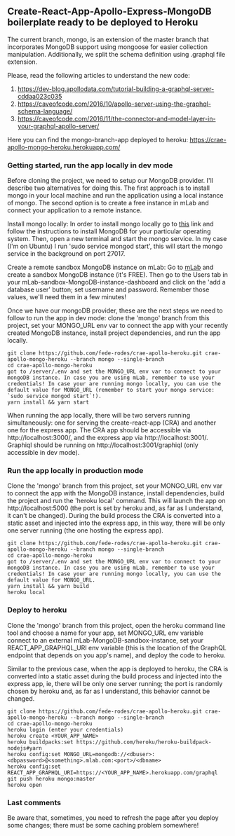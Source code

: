 ## Create-React-App-Apollo-Express-MongoDB boilerplate ready to be deployed to Heroku
The current branch, mongo, is an extension of the master branch that incorporates MongoDB support using mongoose for easier collection manipulation. Additionally, we split the schema definition using .graphql file extension.

Please, read the following articles to understand the new code:
1. https://dev-blog.apollodata.com/tutorial-building-a-graphql-server-cddaa023c035
2. https://caveofcode.com/2016/10/apollo-server-using-the-graphql-schema-language/
3. https://caveofcode.com/2016/11/the-connector-and-model-layer-in-your-graphql-apollo-server/

Here you can find the mongo-branch-app deployed to heroku: https://crae-apollo-mongo-heroku.herokuapp.com/

### Getting started, run the app locally in dev mode
Before cloning the project, we need to setup our MongoDB provider. I'll describe two alternatives for doing this. The first approach is to install mongo in your local machine and run the application using a local instance of mongo. The second option is to create a free instance in mLab and connect your application to a remote instance.

Install mongo locally:
In order to install mongo locally go to [this](https://docs.mongodb.com/manual/administration/install-community/) link and follow the instructions to install MongoDB for your particular operating system.
Then, open a new terminal and start the mongo service. In my case (I'm on Ubuntu) I run 'sudo service mongod start', this will start the mongo service in the background on port 27017.

Create a remote sandbox MongoDB instance on mLab:
Go to [mLab](http://mlab.com/) and create a sandbox MongoDB instance (it's FREE). Then go to the Users tab in your mLab-sandbox-MongoDB-instance-dashboard and click on the 'add a database user' button; set username and password. Remember those values, we'll need them in a few minutes!

Once we have our mongoDB provider, these are the next steps we need to follow to run the app in dev mode: clone the 'mongo' branch from this project, set your MONGO_URL env var to connect the app with your recently created MongoDB instance, install project dependencies, and run the app locally.
```
git clone https://github.com/fede-rodes/crae-apollo-heroku.git crae-apollo-mongo-heroku --branch mongo --single-branch
cd crae-apollo-mongo-heroku
got to /server/.env and set the MONGO_URL env var to connect to your mongoDB instance. In case you are using mLab, remember to use your credentials! In case your are running mongo locally, you can use the default value for MONGO_URL (remember to start your mongo service: `sudo service mongod start`!).
yarn install && yarn start
```
When running the app locally, there will be two servers running simultaneously: one for serving the create-react-app (CRA) and another one for the express app. The CRA app should be accessible via http://localhost:3000/, and the express app via http://localhost:3001/. Graphiql should be running on http://localhost:3001/graphiql (only accessible in dev mode).

### Run the app locally in production mode
Clone the 'mongo' branch from this project, set your MONGO_URL env var to connect the app with the MongoDB instance, install dependencies, build the project and run the 'heroku local' command. This will launch the app on http://localhost:5000 (the port is set by heroku and, as far as I understand, it can't be changed). During the build process the CRA is converted into a static asset and injected into the express app, in this way, there will be only one server running (the one hosting the express app).
```
git clone https://github.com/fede-rodes/crae-apollo-heroku.git crae-apollo-mongo-heroku --branch mongo --single-branch
cd crae-apollo-mongo-heroku
got to /server/.env and set the MONGO_URL env var to connect to your mongoDB instance. In case you are using mLab, remember to use your credentials! In case your are running mongo locally, you can use the default value for MONGO_URL.
yarn install && yarn build
heroku local
```

### Deploy to heroku
Clone the 'mongo' branch from this project, open the heroku command line tool and choose a name for your app, set MONGO_URL env variable connect to an external mLab-MongoDB-sandbox-instance, set your REACT_APP_GRAPHQL_URI env variable (this is the location of the GraphQL endpoint that depends on you app's name), and deploy the code to heroku.

Similar to the previous case, when the app is deployed to heroku, the CRA is converted into a static asset during the build process and injected into the express app, ie, there will be only one server running; the port is randomly chosen by heroku and, as far as I understand, this behavior cannot be changed.
```
git clone https://github.com/fede-rodes/crae-apollo-heroku.git crae-apollo-mongo-heroku --branch mongo --single-branch
cd crae-apollo-mongo-heroku
heroku login (enter your credentials)
heroku create <YOUR_APP_NAME>
heroku buildpacks:set https://github.com/heroku/heroku-buildpack-nodejs#yarn
heroku config:set MONGO_URL=mongodb://<dbuser>:<dbpassword>@<something>.mlab.com:<port>/<dbname>
heroku config:set REACT_APP_GRAPHQL_URI=https://<YOUR_APP_NAME>.herokuapp.com/graphql
git push heroku mongo:master
heroku open
```

### Last comments
Be aware that, sometimes, you need to refresh the page after you deploy some changes; there must be some caching problem somewhere!
